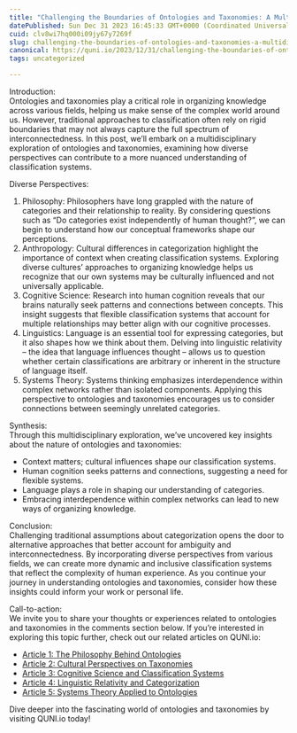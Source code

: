 ```yaml
---
title: "Challenging the Boundaries of Ontologies and Taxonomies: A Multidisciplinary Exploration"
datePublished: Sun Dec 31 2023 16:45:33 GMT+0000 (Coordinated Universal Time)
cuid: clv8wi7hq000i09jy67y7269f
slug: challenging-the-boundaries-of-ontologies-and-taxonomies-a-multidisciplinary-exploration
canonical: https://quni.io/2023/12/31/challenging-the-boundaries-of-ontologies-and-taxonomies-a-multidisciplinary-exploration/
tags: uncategorized

---
```


Introduction:  
Ontologies and taxonomies play a critical role in organizing knowledge across various fields, helping us make sense of the complex world around us. However, traditional approaches to classification often rely on rigid boundaries that may not always capture the full spectrum of interconnectedness. In this post, we’ll embark on a multidisciplinary exploration of ontologies and taxonomies, examining how diverse perspectives can contribute to a more nuanced understanding of classification systems.

Diverse Perspectives:

1.  Philosophy: Philosophers have long grappled with the nature of categories and their relationship to reality. By considering questions such as “Do categories exist independently of human thought?”, we can begin to understand how our conceptual frameworks shape our perceptions.
2.  Anthropology: Cultural differences in categorization highlight the importance of context when creating classification systems. Exploring diverse cultures’ approaches to organizing knowledge helps us recognize that our own systems may be culturally influenced and not universally applicable.
3.  Cognitive Science: Research into human cognition reveals that our brains naturally seek patterns and connections between concepts. This insight suggests that flexible classification systems that account for multiple relationships may better align with our cognitive processes.
4.  Linguistics: Language is an essential tool for expressing categories, but it also shapes how we think about them. Delving into linguistic relativity – the idea that language influences thought – allows us to question whether certain classifications are arbitrary or inherent in the structure of language itself.
5.  Systems Theory: Systems thinking emphasizes interdependence within complex networks rather than isolated components. Applying this perspective to ontologies and taxonomies encourages us to consider connections between seemingly unrelated categories.

Synthesis:  
Through this multidisciplinary exploration, we’ve uncovered key insights about the nature of ontologies and taxonomies:

*   Context matters; cultural influences shape our classification systems.
*   Human cognition seeks patterns and connections, suggesting a need for flexible systems.
*   Language plays a role in shaping our understanding of categories.
*   Embracing interdependence within complex networks can lead to new ways of organizing knowledge.

Conclusion:  
Challenging traditional assumptions about categorization opens the door to alternative approaches that better account for ambiguity and interconnectedness. By incorporating diverse perspectives from various fields, we can create more dynamic and inclusive classification systems that reflect the complexity of human experience. As you continue your journey in understanding ontologies and taxonomies, consider how these insights could inform your work or personal life.

Call-to-action:  
We invite you to share your thoughts or experiences related to ontologies and taxonomies in the comments section below. If you’re interested in exploring this topic further, check out our related articles on QUNI.io:

*   [Article 1: The Philosophy Behind Ontologies](https://www.quni.io/article1)
*   [Article 2: Cultural Perspectives on Taxonomies](https://www.quni.io/article2)
*   [Article 3: Cognitive Science and Classification Systems](https://www.quni.io/article3)
*   [Article 4: Linguistic Relativity and Categorization](https://www.quni.io/article4)
*   [Article 5: Systems Theory Applied to Ontologies](https://www.quni.io/article5)

Dive deeper into the fascinating world of ontologies and taxonomies by visiting QUNI.io today!